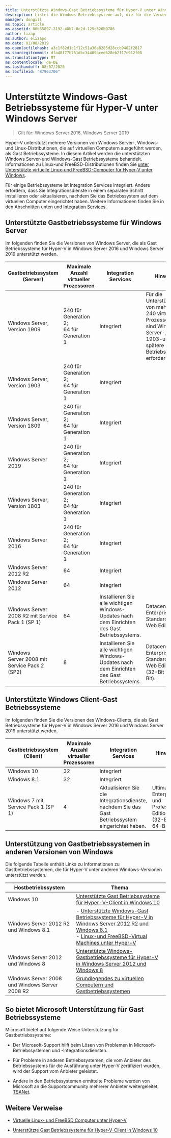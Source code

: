 ```yaml
---
title: Unterstützte Windows-Gast Betriebssysteme für Hyper-V unter Windows Server
description: Listet die Windows-Betriebssysteme auf, die für die Verwendung als Gast in einem virtuellen Computer unterstützt werden. Enthält auch Links zu ähnlichen Artikeln für frühere Versionen von Hyper-V.
manager: dongill
ms.topic: article
ms.assetid: 06b35897-2192-48b7-8c2d-125c520b0786
author: lizap
ms.author: elizapo
ms.date: 01/08/2019
ms.openlocfilehash: a3c1f82d1c1f12c51a36a8285d28ccb9402f2817
ms.sourcegitcommit: dfa48f77b751dbc34409aced628eb2f17c912f08
ms.translationtype: MT
ms.contentlocale: de-DE
ms.lasthandoff: 08/07/2020
ms.locfileid: "87963706"
---
```

# <a name="supported-windows-guest-operating-systems-for-hyper-v-on-windows-server"></a>Unterstützte Windows-Gast Betriebssysteme für Hyper-V unter Windows Server

>Gilt für: Windows Server 2016, Windows Server 2019

Hyper-V unterstützt mehrere Versionen von Windows Server-, Windows-und Linux-Distributionen, die auf virtuellen Computern ausgeführt werden, als Gast Betriebssysteme. In diesem Artikel werden die unterstützten Windows Server-und Windows-Gast Betriebssysteme behandelt. Informationen zu Linux-und FreeBSD-Distributionen finden Sie [unter Unterstützte virtuelle Linux-und FreeBSD-Computer für Hyper-V unter Windows](Supported-Linux-and-FreeBSD-virtual-machines-for-Hyper-V-on-Windows.md).

Für einige Betriebssysteme ist Integration Services integriert. Andere erfordern, dass Sie Integrationsdienste in einem separaten Schritt installieren oder aktualisieren, nachdem Sie das Betriebssystem auf dem virtuellen Computer eingerichtet haben. Weitere Informationen finden Sie in den Abschnitten unten und [Integration Services](https://docs.microsoft.com/virtualization/hyper-v-on-windows/reference/integration-services).

## <a name="supported-windows-server-guest-operating-systems"></a>Unterstützte Gastbetriebssysteme für Windows Server

Im folgenden finden Sie die Versionen von Windows Server, die als Gast Betriebssysteme für Hyper-V in Windows Server 2016 und Windows Server 2019 unterstützt werden.

|Gastbetriebssystem (Server)|Maximale Anzahl virtueller Prozessoren|Integration Services|Hinweise|
|-------------------------------------|----------------------------------------|------------------------|---------|
|Windows Server, Version 1909 |240 für Generation 2;<br>64 für Generation 1|Integriert|Für die Unterstützung von mehr als 240 virtuellen Prozessoren sind Windows Server-, Version 1903-und spätere Gast Betriebssysteme erforderlich.|
|Windows Server, Version 1903 |240 für Generation 2;<br>64 für Generation 1|Integriert||
|Windows Server, Version 1809 |240 für Generation 2;<br>64 für Generation 1|Integriert||
|Windows Server 2019 |240 für Generation 2;<br>64 für Generation 1|Integriert||
|Windows Server, Version 1803 |240 für Generation 2;<br>64 für Generation 1|Integriert||
|Windows Server 2016 |240 für Generation 2;<br>64 für Generation 1|Integriert||
|Windows Server 2012 R2 |64|Integriert||
|Windows Server 2012 |64|Integriert||
|Windows Server 2008 R2 mit Service Pack 1 (SP 1)|64|Installieren Sie alle wichtigen Windows-Updates nach dem Einrichten des Gast Betriebssystems.|Datacenter, Enterprise, Standard und Web Edition.|
|Windows Server 2008 mit Service Pack 2 (SP2)|8|Installieren Sie alle wichtigen Windows-Updates nach dem Einrichten des Gast Betriebssystems.|Datacenter, Enterprise, Standard und Web Edition (32-Bit und 64-Bit).|

## <a name="supported-windows-client-guest-operating-systems"></a>Unterstützte Windows Client-Gast Betriebssysteme

Im folgenden finden Sie die Versionen des Windows-Clients, die als Gast Betriebssysteme für Hyper-V in Windows Server 2016 und Windows Server 2019 unterstützt werden.

|Gastbetriebssystem (Client)|Maximale Anzahl virtueller Prozessoren|Integration Services|Hinweise|
|-------------------------------------|----------------------------------------|------------------------|---------|
|Windows 10|32|Integriert||
|Windows 8.1|32|Integriert||
|Windows 7 mit Service Pack 1 (SP 1)|4|Aktualisieren Sie die Integrationsdienste, nachdem Sie das Gast Betriebssystem eingerichtet haben.|Ultimate, Enterprise und Professional Edition (32-Bit und 64-Bit).|

## <a name="guest-operating-system-support-on-other-versions-of-windows"></a>Unterstützung von Gastbetriebssystemen in anderen Versionen von Windows

Die folgende Tabelle enthält Links zu Informationen zu Gastbetriebssystemen, die für Hyper-V unter anderen Windows-Versionen unterstützt werden.

|Hostbetriebssystem|Thema|
|-------------------------|---------|
|Windows 10|[Unterstützte Gast Betriebssysteme für Hyper-V-Client in Windows 10](https://docs.microsoft.com/virtualization/hyper-v-on-windows/about/supported-guest-os)|
|Windows Server 2012 R2 und Windows 8.1|-   [Unterstützte Windows-Gast Betriebssysteme für Hyper-V in Windows Server 2012 R2 und Windows 8.1](/previous-versions/windows/it-pro/windows-server-2012-R2-and-2012/dn792027(v=ws.11))<br />-   [Linux-und FreeBSD-Virtual Machines unter Hyper-V](Supported-Linux-and-FreeBSD-virtual-machines-for-Hyper-V-on-Windows.md)|
|Windows Server 2012 und Windows 8|[Unterstützte Windows-Gastbetriebssysteme für Hyper-V in Windows Server 2012 und Windows 8](/previous-versions/windows/it-pro/windows-server-2012-R2-and-2012/dn792028(v=ws.11))|
|Windows Server 2008 und Windows Server 2008 R2|[Grundlegendes zu virtuellen Computern und Gastbetriebssystemen](/previous-versions/windows/it-pro/windows-server-2008-R2-and-2008/cc794868(v=ws.10))|

## <a name="how-microsoft-provides-support-for-guest-operating-systems"></a>So bietet Microsoft Unterstützung für Gast Betriebssysteme

Microsoft bietet auf folgende Weise Unterstützung für Gastbetriebssysteme:

-   Der Microsoft-Support hilft beim Lösen von Problemen in Microsoft-Betriebssystemen und -Integrationsdiensten.

-   Für Probleme in anderen Betriebssystemen, die vom Anbieter des Betriebssystems für die Ausführung unter Hyper-V zertifiziert wurden, wird der Support vom Anbieter geleistet.

-   Andere in den Betriebssystemen ermittelte Probleme werden von Microsoft an die Supportcommunity mehrerer Anbieter weitergeleitet, [TSANet](https://www.tsanet.org/).

## <a name="additional-references"></a>Weitere Verweise

-   [Virtuelle Linux- und FreeBSD Computer unter Hyper-V](Supported-Linux-and-FreeBSD-virtual-machines-for-Hyper-V-on-Windows.md)

-   [Unterstützte Gast Betriebssysteme für Hyper-V-Client in Windows 10](https://docs.microsoft.com/virtualization/hyper-v-on-windows/about/supported-guest-os)




